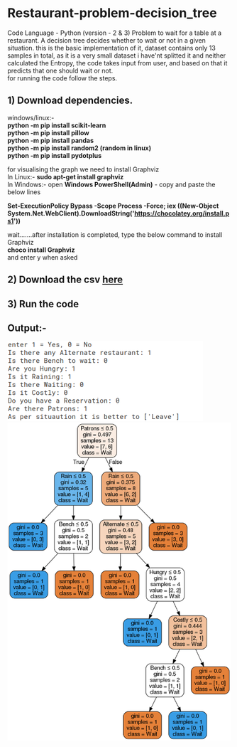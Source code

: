 # Restaurant-problem-decision_tree
Code Language - Python (version - 2 & 3)
Problem to wait for a table at a restaurant. A decision tree decides whether to wait or not in a given situation.
this is the basic implementation of it, dataset contains only 13 samples in total, as it is a very small dataset i have'nt splitted it and neither calculated the Entropy,
the code takes input from user, and based on that it predicts that one should wait or not.   
for running the code follow the steps.
## 1) Download dependencies.

windows/linux:-   
**python -m pip install scikit-learn   
python -m pip install pillow   
python -m pip install pandas   
python -m pip install random2 (random in linux)      
python -m pip install pydotplus**   
   
for visualising the graph we need to install Graphviz   
In Linux:- **sudo apt-get install graphviz**   
In Windows:- open **Windows PowerShell(Admin)** - copy and paste the below lines 

**Set-ExecutionPolicy Bypass -Scope Process -Force; iex ((New-Object System.Net.WebClient).DownloadString('https://chocolatey.org/install.ps1'))**  

wait.......after installation is completed, type the below command to install Graphviz   
**choco install Graphviz**   
and enter y when asked    

## 2) Download the csv [here](restaurant.csv)
## 3) Run the code
  
## Output:-
![output](https://github.com/akhtarnadeem915/Restaurant-problem-decision_tree/blob/master/output.png)
![output tree](https://github.com/akhtarnadeem915/Restaurant-problem-decision_tree/blob/master/output-tree.png)
